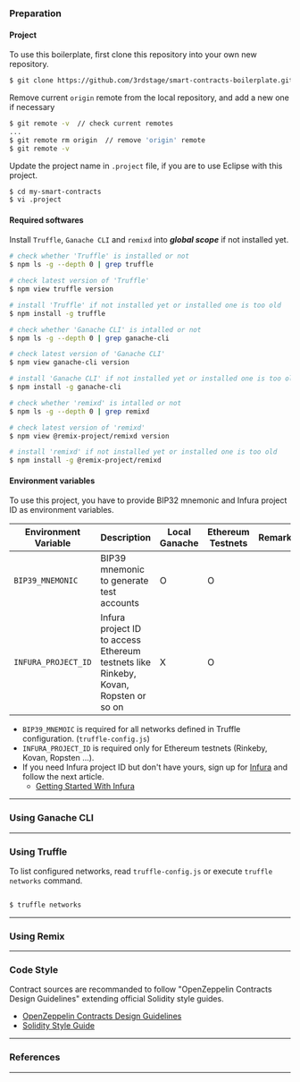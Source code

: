 ### Preparation

#### Project

To use this boilerplate, first clone this repository into your own new repository.

~~~bash
$ git clone https://github.com/3rdstage/smart-contracts-boilerplate.git my-smart-contracts
~~~

Remove current `origin` remote from the local repository, and add a new one if necessary

~~~bash
$ git remote -v  // check current remotes
...
$ git remote rm origin  // remove 'origin' remote
$ git remote -v 
~~~

Update the project name in `.project` file, if you are to use Eclipse with this project.

~~~bash
$ cd my-smart-contracts
$ vi .project
~~~

#### Required softwares

Install `Truffle`, `Ganache CLI` and `remixd` into ***global scope*** if not installed yet.

~~~bash
# check whether 'Truffle' is installed or not
$ npm ls -g --depth 0 | grep truffle   

# check latest version of 'Truffle'
$ npm view truffle version

# install 'Truffle' if not installed yet or installed one is too old
$ npm install -g truffle    

# check whether 'Ganache CLI' is intalled or not
$ npm ls -g --depth 0 | grep ganache-cli   

# check latest version of 'Ganache CLI'
$ npm view ganache-cli version   

# install 'Ganache CLI' if not installed yet or installed one is too old
$ npm install -g ganache-cli 

# check whether 'remixd' is intalled or not
$ npm ls -g --depth 0 | grep remixd

# check latest version of 'remixd'
$ npm view @remix-project/remixd version  

# install 'remixd' if not installed yet or installed one is too old
$ npm install -g @remix-project/remixd
~~~

#### Environment variables

To use this project, you have to provide BIP32 mnemonic and Infura project ID as environment variables.

| Environment Variable | Description | Local Ganache | Ethereum Testnets | Remarks |
| -------------------- | ----------- | ------------- | ----------------- | ------- |
| `BIP39_MNEMONIC`  | BIP39 mnemonic to generate test accounts | O | O |  | 
| `INFURA_PROJECT_ID` | Infura project ID to access Ethereum testnets like Rinkeby, Kovan, Ropsten or so on | X | O |  |

* `BIP39_MNEMOIC` is required for all networks defined in Truffle configuration. (`truffle-config.js`)
* `INFURA_PROJECT_ID` is required only for Ethereum testnets (Rinkeby, Kovan, Ropsten ...).
* If you need Infura project ID but don't have yours, sign up for [Infura](https://infura.io/) and follow the next article.
    * [Getting Started With Infura](https://blog.infura.io/getting-started-with-infura-28e41844cc89/)

----

### Using Ganache CLI

----

### Using Truffle

To list configured networks, read `truffle-config.js` or execute `truffle networks` command.

~~~bash

$ truffle networks

~~~

----

### Using Remix


----

### Code Style

Contract sources are recommanded to follow "OpenZeppelin Contracts Design Guidelines" extending official Solidity style guides. 

* [OpenZeppelin Contracts Design Guidelines](https://github.com/OpenZeppelin/openzeppelin-contracts/blob/master/GUIDELINES.md)
* [Solidity Style Guide](https://docs.soliditylang.org/en/v0.8.10/style-guide.html)

----

### References

----
